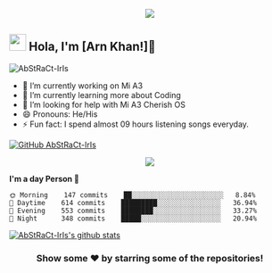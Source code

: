 <p align="center">
  <img src="https://github.com/thompsonemerson/thompsonemerson/raw/master/cover-thompson.png" />
</p>


<h2> <img src="https://emojis.slackmojis.com/emojis/images/1588315024/8823/hyperkitty.gif?1588315024" width="30" />  Hola, I'm [Arn Khan!]👋 </h2>

<p align="left"> <img src="https://komarev.com/ghpvc/?username=AbStRaCt-IrIs&label=Views&color=blue&style=plastic" alt="AbStRaCt-IrIs" /> </p>



- 🔭 I’m currently working on Mi A3
- 🌱 I’m currently learning more about Coding
- 🤔 I’m looking for help with Mi A3 Cherish OS
- 😄 Pronouns: He/His
- ⚡ Fun fact: I spend almost 09 hours listening songs everyday.


[![GitHub AbStRaCt-IrIs](https://img.shields.io/github/followers/AbStRaCt-IrIs?label=follow&style=social)](https://github.com/AbStRaCt-IrIs)

<p align="center">
  <img alig src="https://github-profile-trophy.vercel.app/?username=AbStRaCt-IrIs&column=6&rank=SSS,SS,S,AAA,AA,A,B,C" />
</p>

<!--START_SECTION:waka-->

**I'm a day Person 🌆** 

```text
🌞 Morning    147 commits    ██░░░░░░░░░░░░░░░░░░░░░░░   8.84% 
🌆 Daytime    614 commits    █████████░░░░░░░░░░░░░░░░   36.94% 
🌃 Evening    553 commits    ████████░░░░░░░░░░░░░░░░░   33.27% 
🌙 Night      348 commits    █████░░░░░░░░░░░░░░░░░░░░   20.94%

```

<!--END_SECTION:waka-->

<a href="https://github.com/AbStRaCt-IrIs">
 <img align="center" src="https://github-readme-stats.vercel.app/api?username=AbStRaCt-IrIs&show_icons=true&theme=chartreuse-dark&line_height=27" alt="AbStRaCt-IrIs's github stats"/>
</a>

<div align="center">

### Show some ❤️ by starring some of the repositories!

</div>
